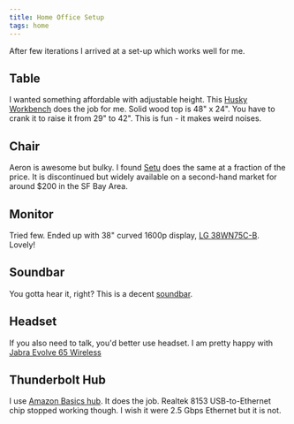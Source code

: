 ```yaml
---
title: Home Office Setup
tags: home
---
```



After few iterations I arrived at a set-up which works well for me.

## Table

I wanted something affordable with adjustable height.  This
[Husky Workbench](https://www.homedepot.com/p/Husky-46-in-W-x-24-in-D-Steel-Adjustable-Height-Solid-Wood-Top-Workbench-Table-in-Black-HOLT46XDB12/301809931#overlay)
does the job for me.  Solid wood top is 48" x 24".  You have to crank
it to raise it from 29" to 42".  This is fun - it makes weird noises.

## Chair

Aeron is awesome but bulky.  I found
[Setu](https://www.hermanmiller.com/products/seating/side-chairs/setu-chair/)
does the same at a fraction of the price.  It is discontinued but
widely available on a second-hand market for around $200 in the SF Bay Area.

## Monitor

Tried few.  Ended up with 38" curved 1600p display,
[LG 38WN75C-B](https://www.amazon.com/gp/product/B087YZG5YS).
Lovely!

## Soundbar

You gotta hear it, right?  This is a decent
[soundbar](https://www.amazon.com/gp/product/B08HKMC9ZP).

## Headset

If you also need to talk, you'd better use headset. I am pretty happy with
[Jabra Evolve 65 Wireless](https://www.amazon.com/gp/product/B00ODRSN0A/)


## Thunderbolt Hub

I use [Amazon Basics hub](https://www.amazon.com/gp/product/B086H3FMPZ/ref=ppx_yo_dt_b_search_asin_title).
It does the job.  Realtek 8153 USB-to-Ethernet chip stopped working though.
I wish it were 2.5 Gbps Ethernet but it is not.
